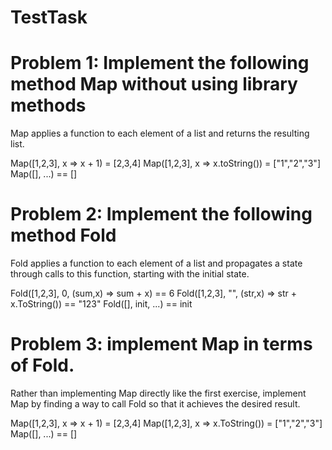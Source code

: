 # TestTask

# Problem 1: Implement the following method Map without using library methods

Map applies a function to each element of a list and returns the resulting list.

Map([1,2,3], x => x + 1) = [2,3,4]
Map([1,2,3], x => x.toString()) = ["1","2","3"]
Map([], ...) == []


# Problem 2: Implement the following method Fold

Fold applies a function to each element of a list and propagates a state through calls to this function, starting with the initial state.

Fold([1,2,3], 0, (sum,x) => sum + x) == 6
Fold([1,2,3], "", (str,x) => str + x.ToString()) == "123"
Fold([], init, ...) == init


# Problem 3: implement Map in terms of Fold. 
Rather than implementing Map directly like the first exercise, implement Map by finding a way to call Fold so that it achieves the desired result.

Map([1,2,3], x => x + 1) = [2,3,4]
Map([1,2,3], x => x.ToString()) = ["1","2","3"]
Map([], ...) == []

